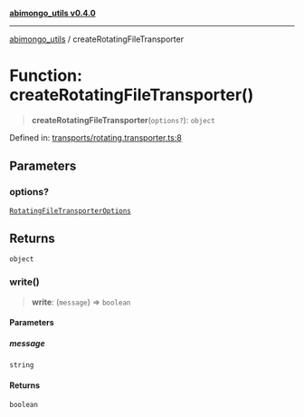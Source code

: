 [**abimongo_utils v0.4.0**](../README.md)

***

[abimongo_utils](../README.md) / createRotatingFileTransporter

# Function: createRotatingFileTransporter()

> **createRotatingFileTransporter**(`options?`): `object`

Defined in: [transports/rotating.transporter.ts:8](https://github.com/NodEm9/abimongo_utils/blob/a65cd6462ac155e030ff8f62ef498bb805490cbf/src/transports/rotating.transporter.ts#L8)

## Parameters

### options?

[`RotatingFileTransporterOptions`](../interfaces/RotatingFileTransporterOptions.md)

## Returns

`object`

### write()

> **write**: (`message`) => `boolean`

#### Parameters

##### message

`string`

#### Returns

`boolean`
